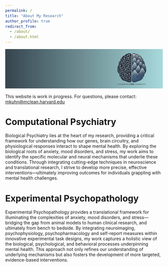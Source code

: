 ```yaml
---
permalink: /
title: "About My Research"
author_profile: true
redirect_from: 
  - /about/
  - /about.html
---
```


<p align="center">
 <!--  <img src="/images/logo.png" alt="CompPsychLogo" width="250"> -->
   <img src="/images/logo2.jpg" alt="CompPsychLogo">
</p>

This website is work in progress. For questions, please contact: mkuhn@mclean.harvard.edu

Computational Psychiatry
======
Biological Psychiatry lies at the heart of my research, providing a critical framework for understanding how our genes, brain circuitry, and physiological responses interact to shape mental health. By exploring the biological roots of anxiety, mood disorders, and stress, my work aims to identify the specific molecular and neural mechanisms that underlie these conditions. Through integrating cutting-edge techniques in neuroscience and translational research, I strive to develop more precise, effective interventions—ultimately improving outcomes for individuals grappling with mental health challenges.

Experimental Psychopathology
======
Experimental Psychopathology provides a translational framework for illuminating the complexities of anxiety, mood disorders, and stress—bridging the gap from animal models to human clinical research, and ultimately from bench to bedside. By integrating neuroimaging, psychophysiology, psychopharmacology and self-report measures within innovative experimental task designs, my work captures a holistic view of the biological, psychological, and behavioral processes underpinning mental health. This approach not only refines our understanding of underlying mechanisms but also fosters the development of more targeted, evidence-based interventions.
